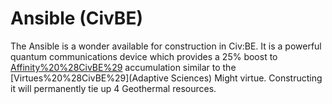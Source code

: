 # Ansible (CivBE)

The Ansible is a wonder available for construction in Civ:BE. It is a powerful quantum communications device which provides a 25% boost to [Affinity%20%28CivBE%29](Affinity) accumulation similar to the [Virtues%20%28CivBE%29](Adaptive Sciences) Might virtue. Constructing it will permanently tie up 4 Geothermal resources.